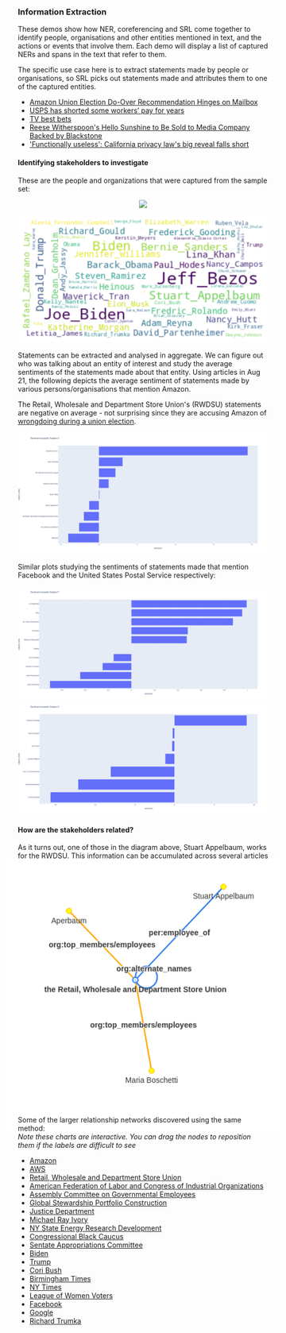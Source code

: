 ### Information Extraction

These demos show how NER, coreferencing and SRL come together to identify people, organisations and other entities mentioned in text, and the actions or events that involve them. Each demo will display a list of captured NERs and spans in the text that refer to them. 

The specific use case here is to extract statements made by people or organisations, so SRL picks out statements made and attributes them to one of the captured entities.

- [Amazon Union Election Do-Over Recommendation Hinges on Mailbox](https://htmlpreview.github.io/?https://github.com/cheongqinxue/SH_Discovery/blob/main/Information%20Extraction%20Demos/demo_a.html)
- [USPS has shorted some workers’ pay for years](https://htmlpreview.github.io/?https://github.com/cheongqinxue/SH_Discovery/blob/main/Information%20Extraction%20Demos/demo_b.html)
- [TV best bets](https://htmlpreview.github.io/?https://github.com/cheongqinxue/SH_Discovery/blob/main/Information%20Extraction%20Demos/demo_c.html)
- [Reese Witherspoon's Hello Sunshine to Be Sold to Media Company Backed by Blackstone](https://htmlpreview.github.io/?https://github.com/cheongqinxue/SH_Discovery/blob/main/Information%20Extraction%20Demos/demo_d.html)
- ['Functionally useless': California privacy law's big reveal falls short](https://htmlpreview.github.io/?https://github.com/cheongqinxue/SH_Discovery/blob/main/Information%20Extraction%20Demos/demo_e.html)

#### Identifying stakeholders to investigate

These are the people and organizations that were captured from the sample set:

<p align="center">
  <img src="organizations.png" width="500">
</p>
<p align="center">
  <img src="persons.png" width="500">
</p>


Statements can be extracted and analysed in aggregate. We can figure out who was talking about an entity of interest and study the average sentiments of the statements made about that entity. Using articles in Aug 21, the following depicts the average sentiment of statements made by various persons/organisations that mention Amazon.

The Retail, Wholesale and Department Store Union's (RWDSU) statements are negative on average - not surprising since they are accusing Amazon of [wrongdoing during a union election](https://htmlpreview.github.io/?https://github.com/cheongqinxue/SH_Discovery/blob/main/Information%20Extraction%20Demos/demo_a.html).

![alt text](https://github.com/cheongqinxue/SH_Discovery/blob/main/Sentiment/fileA.png)

Similar plots studying the sentiments of statements made that mention Facebook and the United States Postal Service respectively:

![alt text](https://github.com/cheongqinxue/SH_Discovery/blob/main/Sentiment/fileF.png)
<br>
![alt text](https://github.com/cheongqinxue/SH_Discovery/blob/main/Sentiment/fileU.png)

#### How are the stakeholders related?

As it turns out, one of those in the diagram above, Stuart Appelbaum, works for the RWDSU. This information can be accumulated across several articles to create a relationship network. For RWDSU, 3 unique employees were discovered automatically:
<p align="center" style="margin:-10%;">
  <img src="Relation%20Extraction/RWDSU_1.png" width="550">
</p>

Some of the larger relationship networks discovered using the same method:<br>
<i>Note these charts are interactive. You can drag the nodes to reposition them if the labels are difficult to see</i><br>
- [Amazon](https://htmlpreview.github.io/?https://github.com/cheongqinxue/SH_Discovery/blob/main/Relation%20Extraction/amazon.html)
- [AWS](https://htmlpreview.github.io/?https://github.com/cheongqinxue/SH_Discovery/blob/main/Relation%20Extraction/aws.html)
- [Retail, Wholesale and Department Store Union](https://htmlpreview.github.io/?https://github.com/cheongqinxue/SH_Discovery/blob/main/Relation%20Extraction/rwdsu.html)
- [American Federation of Labor and Congress of Industrial Organizations](https://htmlpreview.github.io/?https://github.com/cheongqinxue/SH_Discovery/blob/main/Relation%20Extraction/AFL.html)
- [Assembly Committee on Governmental Employees](https://htmlpreview.github.io/?https://github.com/cheongqinxue/SH_Discovery/blob/main/Relation%20Extraction/AssemblyCommitteeOnGovernmentalEmployees.html)
- [Global Stewardship Portfolio Construction](https://htmlpreview.github.io/?https://github.com/cheongqinxue/SH_Discovery/blob/main/Relation%20Extraction/GlobalStewardshipPortfolioConstruction.html)
- [Justice Department](https://htmlpreview.github.io/?https://github.com/cheongqinxue/SH_Discovery/blob/main/Relation%20Extraction/JusticeDepartment.html)
- [Michael Ray Ivory](https://htmlpreview.github.io/?https://github.com/cheongqinxue/SH_Discovery/blob/main/Relation%20Extraction/MichaelRayIvory.html)
- [NY State Energy Research Development](https://htmlpreview.github.io/?https://github.com/cheongqinxue/SH_Discovery/blob/main/Relation%20Extraction/NYStateEnergyResearchDevt.html)
- [Congressional Black Caucus](https://htmlpreview.github.io/?https://github.com/cheongqinxue/SH_Discovery/blob/main/Relation%20Extraction/congressionalBlackCaucus.html)
- [Sentate Appropriations Committee](https://htmlpreview.github.io/?https://github.com/cheongqinxue/SH_Discovery/blob/main/Relation%20Extraction/senateAppropriationsComm.html)
- [Biden](https://htmlpreview.github.io/?https://github.com/cheongqinxue/SH_Discovery/blob/main/Relation%20Extraction/biden.html)
- [Trump](https://htmlpreview.github.io/?https://github.com/cheongqinxue/SH_Discovery/blob/main/Relation%20Extraction/Trump.html)
- [Cori Bush](https://htmlpreview.github.io/?https://github.com/cheongqinxue/SH_Discovery/blob/main/Relation%20Extraction/coribush.html)
- [Birmingham Times](https://htmlpreview.github.io/?https://github.com/cheongqinxue/SH_Discovery/blob/main/Relation%20Extraction/birminghamtimes.html)
- [NY Times](https://htmlpreview.github.io/?https://github.com/cheongqinxue/SH_Discovery/blob/main/Relation%20Extraction/nytimes.html)
- [League of Women Voters](https://htmlpreview.github.io/?https://github.com/cheongqinxue/SH_Discovery/blob/main/Relation%20Extraction/leagueofwomenvoters.html)
- [Facebook](https://htmlpreview.github.io/?https://github.com/cheongqinxue/SH_Discovery/blob/main/Relation%20Extraction/facebook.html)
- [Google](https://htmlpreview.github.io/?https://github.com/cheongqinxue/SH_Discovery/blob/main/Relation%20Extraction/google.html)
- [Richard Trumka](https://htmlpreview.github.io/?https://github.com/cheongqinxue/SH_Discovery/blob/main/Relation%20Extraction/richardtumka.html)

